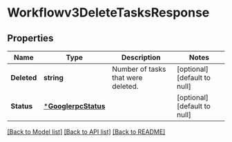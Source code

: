 # Workflowv3DeleteTasksResponse

## Properties
Name | Type | Description | Notes
------------ | ------------- | ------------- | -------------
**Deleted** | **string** | Number of tasks that were deleted. | [optional] [default to null]
**Status** | [***GooglerpcStatus**](googlerpcStatus.md) |  | [optional] [default to null]

[[Back to Model list]](../README.md#documentation-for-models) [[Back to API list]](../README.md#documentation-for-api-endpoints) [[Back to README]](../README.md)

